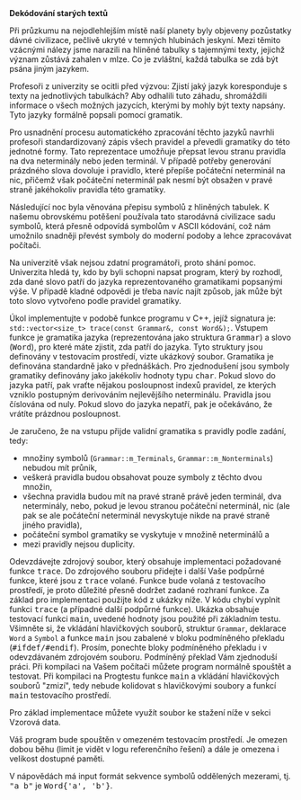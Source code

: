 <td class="header"><b>Dekódování starých textů</b></td>

<td class="lrtbCell" colspan="3" align="left"><meta charset="utf8">

<p>
Při průzkumu na nejodlehlejším místě naší planety byly objeveny pozůstatky dávné civilizace, pečlivě ukryté v temných hlubinách jeskyní.
Mezi těmito vzácnými nálezy jsme narazili na hliněné tabulky s tajemnými texty, jejichž význam zůstává zahalen v mlze.
Co je zvláštní, každá tabulka se zdá být psána jiným jazykem.

<p>
Profesoři z univerzity se ocitli před výzvou: Zjistí jaký jazyk koresponduje s texty na jednotlivých tabulkách?
Aby odhalili tuto záhadu, shromáždili informace o všech možných jazycích, kterými by mohly být texty napsány.
Tyto jazyky formálně popsali pomocí gramatik.

<p>
Pro usnadnění procesu automatického zpracování těchto jazyků navrhli profesoři standardizovaný zápis všech pravidel a převedli gramatiky do této jednotné formy.
Tato reprezentace umožňuje přepsat levou stranu pravidla na dva neterminály nebo jeden terminál.
V případě potřeby generování prázdného slova dovoluje i pravidlo, které přepíše počáteční neterminál na nic, přičemž však počáteční neterminál pak nesmí být obsažen v pravé straně jakéhokoliv pravidla této gramatiky.

<p>
Následující noc byla věnována přepisu symbolů z hliněných tabulek.
K našemu obrovskému potěšení používala tato starodávná civilizace sadu symbolů, která přesně odpovídá symbolům v ASCII kódování, což nám umožnilo snadněji převést symboly do moderní podoby a lehce zpracovávat počítači.

<p>
Na univerzitě však nejsou zdatní programátoři, proto shání pomoc.
Univerzita hledá ty, kdo by byli schopni napsat program, který by rozhodl, zda dané slovo patří do jazyka reprezentovaného gramatikami popsanými výše.
V případě kladné odpovědi je třeba navíc najít způsob, jak může být toto slovo vytvořeno podle pravidel gramatiky.

<p>
Úkol implementujte v podobě funkce programu v C++, jejíž signatura je: <code>std::vector&lt;size_t&gt; trace(const Grammar&, const Word&);</code>.
Vstupem funkce je gramatika jazyka (reprezentována jako struktura <tt>Grammar</tt>) a slovo (<tt>Word</tt>), pro které máte zjistit, zda patří do jazyka.
Tyto struktury jsou definovány v testovacím prostředí, vizte ukázkový soubor.
Gramatika je definována standardně jako v přednáškách.
Pro zjednodušení jsou symboly gramatiky definovány jako jakékoliv hodnoty typu <tt>char</tt>.
Pokud slovo do jazyka patří, pak vraťte nějakou posloupnost indexů pravidel, ze kterých vzniklo postupným derivováním nejlevějšího neterminálu.
Pravidla jsou číslována od nuly.
Pokud slovo do jazyka nepatří, pak je očekáváno, že vrátíte prázdnou posloupnost.

<p>
Je zaručeno, že na vstupu přijde validní gramatika s pravidly podle zadání, tedy:
<ul>
  <li>množiny symbolů (<code>Grammar::m_Terminals</code>, <code>Grammar::m_Nonterminals</code>) nebudou mít průnik,
  <li>veškerá pravidla budou obsahovat pouze symboly z těchto dvou množin,
  <li>všechna pravidla budou mít na pravé straně právě jeden terminál, dva neterminály, nebo, pokud je levou stranou počáteční neterminál, nic (ale pak se ale počáteční neterminál nevyskytuje nikde na pravé straně jiného pravidla),
  <li>počáteční symbol gramatiky se vyskytuje v množině neterminálů a
  <li>mezi pravidly nejsou duplicity.
</ul>

<p>Odevzdávejte zdrojový soubor, který obsahuje implementaci požadované funkce <tt>trace</tt>.
Do zdrojového souboru přidejte i další Vaše podpůrné funkce, které jsou z <tt>trace</tt> volané.
Funkce bude volaná z testovacího prostředí, je proto důležité přesně dodržet zadané rozhraní funkce.
Za základ pro implementaci použijte kód z ukázky níže.
V kódu chybí vyplnit funkci <tt>trace</tt> (a případné další podpůrné funkce).
Ukázka obsahuje testovací funkci <tt>main</tt>, uvedené hodnoty jsou použité při základním testu.
Všimněte si, že vkládání hlavičkových souborů, struktur <code>Grammar</code>, deklarace <code>Word</code> a <code>Symbol</code> a funkce <tt>main</tt> jsou zabalené v bloku podmíněného překladu (<tt>#ifdef/#endif</tt>).
Prosím, ponechte bloky podmíněného překladu i v odevzdávaném zdrojovém souboru.
Podmíněný překlad Vám zjednoduší práci.
Při kompilaci na Vašem počítači můžete program normálně spouštět a testovat.
Při kompilaci na Progtestu funkce <tt>main</tt> a vkládání hlavičkových souborů "zmizí", tedy nebude  kolidovat s hlavičkovými soubory a funkcí <tt>main</tt> testovacího prostředí.</p>

<p>
Pro základ implementace můžete využít soubor ke stažení níže v sekci Vzorová data.

<p>
Váš program bude spouštěn v omezeném testovacím prostředí.
Je omezen dobou běhu (limit je vidět v logu referenčního řešení) a dále je omezena i velikost dostupné paměti.

<p>
V nápovědách má input formát sekvence symbolů oddělených mezerami, tj. <tt>"a b"</tt> je <tt>Word{'a', 'b'}</tt>.</td> 

</tr>
